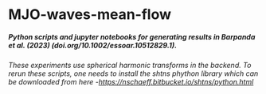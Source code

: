 # MJO-waves-mean-flow

##### Python scripts and jupyter notebooks for generating results in Barpanda et al. (2023) (doi.org/10.1002/essoar.10512829.1).

###### These experiments use spherical harmonic transforms in the backend. To rerun these scripts, one needs to install the shtns phython library which can be downloaded from here -https://nschaeff.bitbucket.io/shtns/python.html
